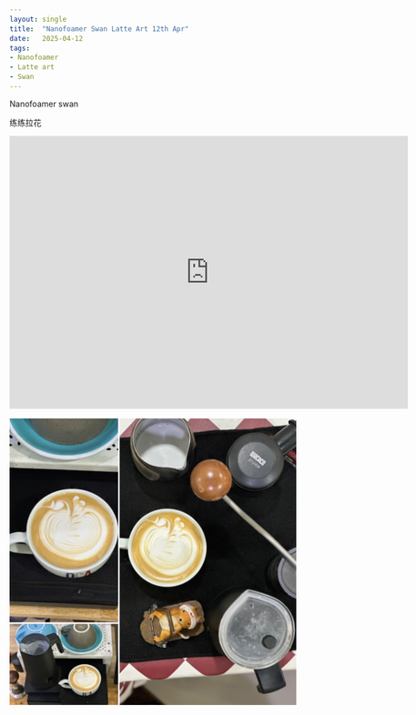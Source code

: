 ```yaml
---
layout: single
title:  "Nanofoamer Swan Latte Art 12th Apr"
date:   2025-04-12
tags:
- Nanofoamer
- Latte art
- Swan
---
```


Nanofoamer swan

练练拉花



<div class="embed-container">
  <iframe
      src="https://www.youtube.com/embed/AN9bhE0qg54"
      width="700"
      height="480"
      frameborder="0"
      allowfullscreen="true">
  </iframe>
</div>


![](/assets/img/2025/04/12/94B488AD-FE13-4E47-9EBB-1A83DC45A6CB.JPG)
